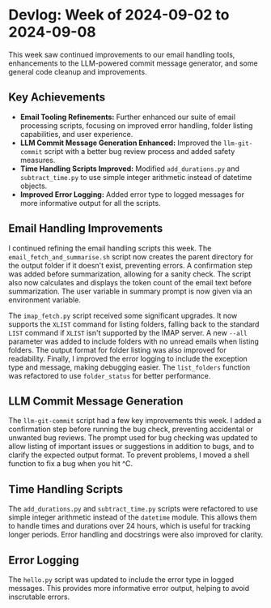 # Devlog: Week of 2024-09-02 to 2024-09-08

This week saw continued improvements to our email handling tools, enhancements to the LLM-powered commit message generator, and some general code cleanup and improvements.

## Key Achievements

*   **Email Tooling Refinements:** Further enhanced our suite of email processing scripts, focusing on improved error handling, folder listing capabilities, and user experience.
*   **LLM Commit Message Generation Enhanced:** Improved the `llm-git-commit` script with a better bug review process and added safety measures.
*   **Time Handling Scripts Improved:** Modified `add_durations.py` and `subtract_time.py` to use simple integer arithmetic instead of datetime objects.
*   **Improved Error Logging:** Added error type to logged messages for more informative output for all the scripts.

## Email Handling Improvements

I continued refining the email handling scripts this week. The `email_fetch_and_summarise.sh` script now creates the parent directory for the output folder if it doesn't exist, preventing errors. A confirmation step was added before summarization, allowing for a sanity check. The script also now calculates and displays the token count of the email text before summarization. The user variable in summary prompt is now given via an environment variable.

The `imap_fetch.py` script received some significant upgrades. It now supports the `XLIST` command for listing folders, falling back to the standard `LIST` command if `XLIST` isn't supported by the IMAP server.  A new `--all` parameter was added to include folders with no unread emails when listing folders. The output format for folder listing was also improved for readability. Finally, I improved the error logging to include the exception type and message, making debugging easier. The `list_folders` function was refactored to use `folder_status` for better performance.

## LLM Commit Message Generation

The `llm-git-commit` script had a few key improvements this week. I added a confirmation step before running the bug check, preventing accidental or unwanted bug reviews. The prompt used for bug checking was updated to allow listing of important issues or suggestions in addition to bugs, and to clarify the expected output format. To prevent problems, I moved a shell function to fix a bug when you hit ^C.

## Time Handling Scripts

The `add_durations.py` and `subtract_time.py` scripts were refactored to use simple integer arithmetic instead of the `datetime` module. This allows them to handle times and durations over 24 hours, which is useful for tracking longer periods. Error handling and docstrings were also improved for clarity.

## Error Logging

The `hello.py` script was updated to include the error type in logged messages. This provides more informative error output, helping to avoid inscrutable errors.
